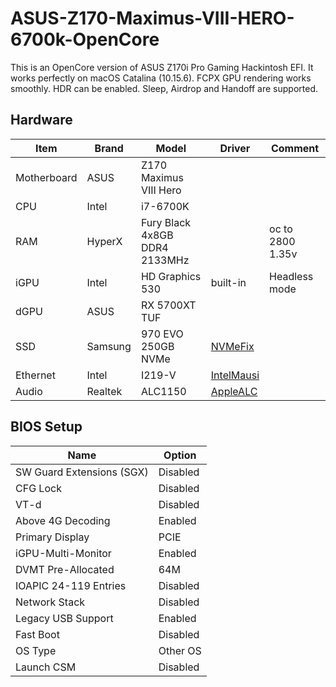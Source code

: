 # ASUS-Z170-Maximus-VIII-HERO-6700k-OpenCore

This is an OpenCore version of ASUS Z170i Pro Gaming Hackintosh EFI. It works perfectly on macOS Catalina (10.15.6). FCPX GPU rendering works smoothly. HDR can be enabled. Sleep, Airdrop and Handoff are supported.

## Hardware
| Item | Brand | Model | Driver | Comment |
|-----|-----|-----|-----|-----|
| Motherboard | ASUS | Z170 Maximus VIII Hero | | |
| CPU | Intel | i7-6700K  | | | oc to 4.6GHz 1.33v |
| RAM | HyperX | Fury Black 4x8GB DDR4 2133MHz | | oc to 2800 1.35v |
| iGPU | Intel | HD Graphics 530 | built-in | Headless mode |
| dGPU | ASUS | RX 5700XT TUF |  |  |
| SSD | Samsung | 970 EVO 250GB NVMe | [NVMeFix](https://github.com/acidanthera/NVMeFix) | |
| Ethernet | Intel | I219-V | [IntelMausi](https://github.com/acidanthera/IntelMausi) | |
| Audio | Realtek | ALC1150 | [AppleALC](https://github.com/acidanthera/AppleALC) | |


## BIOS Setup
| Name | Option |
| --- | --- |
| SW Guard Extensions (SGX) | Disabled |
| CFG Lock | Disabled |
| VT-d | Disabled |
| Above 4G Decoding | Enabled |
| Primary Display | PCIE |
| iGPU-Multi-Monitor | Enabled |
| DVMT Pre-Allocated | 64M |
| IOAPIC 24-119 Entries | Disabled |
| Network Stack | Disabled |
| Legacy USB Support| Enabled |
| Fast Boot | Disabled |
| OS Type | Other OS |
| Launch CSM | Disabled |

